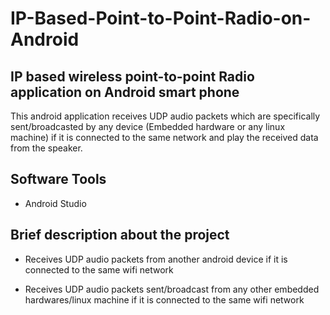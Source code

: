 # IP-Based-Point-to-Point-Radio-on-Android
## IP based wireless point-to-point Radio application on Android smart phone


This android application receives UDP audio packets which are specifically sent/broadcasted by any 
device (Embedded hardware or any linux machine) if it is connected to the same network and play the 
received data from the speaker.
   
    
## Software Tools
* Android Studio
  
  
## Brief description about the project
      
* Receives UDP audio packets from another android device if it is connected to the same wifi network

* Receives UDP audio packets sent/broadcast from any other embedded hardwares/linux machine if it
is connected to the same wifi network
    
